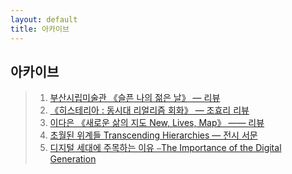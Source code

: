 ```yaml
---
layout: default
title: 아카이브
---
```

## 아카이브

> 01. [부산시립미술관 《슬픈 나의 젊은 날》 — 리뷰](archives_0005.md)
> 00. [《히스테리아 : 동시대 리얼리즘 회화》 — 조효리 리뷰](archives_0004.md)
> 00. [이다은 《새로운 삶의 지도 New, Lives, Map》 —— 리뷰](archives_0003.md)
> 00. [초월된 위계들 Transcending Hierarchies — 전시 서문](archives_0002.md)
> 00. [디지털 세대에 주목하는 이유 ⎯The Importance of the Digital Generation](archives_0001.md)

